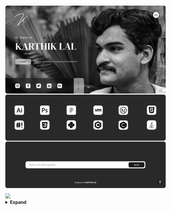 <a href="https://karthiklal.in">![HEADER](assets/header.png)</a>
![SKILL](assets/skcontent.png)
<a href="https://karthiklal.in/contact">![FOOTER](assets/footer.png)</a>

<img src="https://komarev.com/ghpvc/?username=karthik558&style=flat-round&color=000000&label=Visitors">
<details>
<summary><b>Expand</summary> 
<p align="center">
    <!--Add my profile views -->
     <br>
    <img src="https://github-readme-stats.vercel.app/api?username=karthik558&show_icons=true&count_private=true&line_height=25&title_color=890F0D&icon_color=3B5CFF&text_color=fff&bg_color=201f1f&hide_border=true" width="550" />    
    <img src="https://github-readme-streak-stats.herokuapp.com/?user=karthik558&hide_border=true&date_format=M%20j%5B%2C%20Y%5D&background=201f1f&ring=890F0D&currStreakNum=FFF&fire=890F0D&sideNums=fff&dates=FFF&border=3b5cff&stroke=890F0D&currStreakLabel=3B5CFF&sideLabels=3B5CFF&line_height=20" width="550" />
    
</p>

</details>
